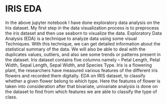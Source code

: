 # IRIS EDA
In the above jupyter notebook I have done exploratory data analysis on the Iris dataset. My first step in the data visualization process is to preprocess the iris dataset and then use seaborn to visualize the data.
Exploratory Data Analysis (EDA) is a technique to analyze data using some visual Techniques. With this technique, we can get detailed information about the statistical summary of the data. We will also be able to deal with the duplicates values, outliers, and also see some trends or patterns present in the dataset.
Iris dataset contains five columns namely – Petal Length, Petal Width, Sepal Length, Sepal Width, and Species Type. Iris is a flowering plant, the researchers have measured various features of the different iris flowers and recorded them digitally.
EDA on IRIS dataset, to classify whether a given flower belong to which type. Here the features of flower is taken into consideration after that bivariate, univariate analysis is done on the dataset to find from which features we are able to classify the type of class.
